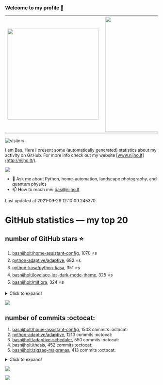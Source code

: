 ### Welcome to my profile 👋

<center>
  <table>
    <tr>
        <td><img width="300px" align="left" src="https://github-readme-stats.vercel.app/api/top-langs/?username=basnijholt&hide=TeX,Jupyter%20Notebook&layout=compact&theme=radical" /></td>
        <td><img align='right' src="https://github-readme-stats.vercel.app/api?username=basnijholt&show_icons=true&theme=radical" width="380"></td>
    </tr>
  </table>
</center>

![visitors](https://visitor-badge.glitch.me/badge?page_id=basnijholt.visitor-badge)

I am Bas. Here I present some (automatically generated) statistics about my activity on GitHub. For more info check out my website [www.nijho.lt](http://nijho.lt/).

![](https://www.nijho.lt/authors/admin/avatar_hu9e60e4b9bc120dfb6a666009f2878da6_182107_250x250_fill_q90_lanczos_center.jpg)

- 💬 Ask me about Python, home-automation, landscape photography, and quantum physics
- 📫 How to reach me: bas@nijho.lt

Last updated at 2021-09-26 12:10:00.245370.

# GitHub statistics — my top 20

## number of GitHub stars ⭐️

1. [basnijholt/home-assistant-config](https://github.com/basnijholt/home-assistant-config/), 1070 ⭐️s
2. [python-adaptive/adaptive](https://github.com/python-adaptive/adaptive/), 682 ⭐️s
3. [python-kasa/python-kasa](https://github.com/python-kasa/python-kasa/), 351 ⭐️s
4. [basnijholt/lovelace-ios-dark-mode-theme](https://github.com/basnijholt/lovelace-ios-dark-mode-theme/), 325 ⭐️s
5. [basnijholt/miflora](https://github.com/basnijholt/miflora/), 324 ⭐️s
<details><summary>Click to expand!</summary>

6. [basnijholt/adaptive-lighting](https://github.com/basnijholt/adaptive-lighting/), 310 ⭐️s
7. [basnijholt/lovelace-ios-themes](https://github.com/basnijholt/lovelace-ios-themes/), 237 ⭐️s
8. [topocm/topocm_content](https://github.com/topocm/topocm_content/), 178 ⭐️s
9. [basnijholt/home-assistant-macbook-touch-bar](https://github.com/basnijholt/home-assistant-macbook-touch-bar/), 73 ⭐️s
10. [kwant-project/kwant](https://github.com/kwant-project/kwant/), 53 ⭐️s
11. [basnijholt/aiokef](https://github.com/basnijholt/aiokef/), 22 ⭐️s
12. [basnijholt/instacron](https://github.com/basnijholt/instacron/), 16 ⭐️s
13. [basnijholt/thesis-cover](https://github.com/basnijholt/thesis-cover/), 16 ⭐️s
14. [basnijholt/adaptive-scheduler](https://github.com/basnijholt/adaptive-scheduler/), 11 ⭐️s
15. [basnijholt/addon-otmonitor](https://github.com/basnijholt/addon-otmonitor/), 9 ⭐️s
16. [basnijholt/lovelace-ios-light-mode-theme](https://github.com/basnijholt/lovelace-ios-light-mode-theme/), 9 ⭐️s
17. [basnijholt/iOSMessageExport](https://github.com/basnijholt/iOSMessageExport/), 8 ⭐️s
18. [basnijholt/thesis](https://github.com/basnijholt/thesis/), 8 ⭐️s
19. [kwant-project/kwant-tutorial-2016](https://github.com/kwant-project/kwant-tutorial-2016/), 8 ⭐️s
20. [basnijholt/ipynb_git_filters](https://github.com/basnijholt/ipynb_git_filters/), 7 ⭐️s

</details>

![](https://github.com/basnijholt/basnijholt/raw/master/stars_over_time.png)

## number of commits :octocat:

1. [basnijholt/home-assistant-config](https://github.com/basnijholt/home-assistant-config/), 1548 commits :octocat:
2. [python-adaptive/adaptive](https://github.com/python-adaptive/adaptive/), 1210 commits :octocat:
3. [basnijholt/adaptive-scheduler](https://github.com/basnijholt/adaptive-scheduler/), 550 commits :octocat:
4. [basnijholt/thesis](https://github.com/basnijholt/thesis/), 452 commits :octocat:
5. [basnijholt/zigzag-majoranas](https://github.com/basnijholt/zigzag-majoranas/), 413 commits :octocat:
<details><summary>Click to expand!</summary>

6. [topocm/topocm_content](https://github.com/topocm/topocm_content/), 304 commits :octocat:
7. [basnijholt/aiokef](https://github.com/basnijholt/aiokef/), 267 commits :octocat:
8. [basnijholt/adaptive-lighting](https://github.com/basnijholt/adaptive-lighting/), 258 commits :octocat:
9. [conda-forge/staged-recipes](https://github.com/conda-forge/staged-recipes/), 228 commits :octocat:
10. [python-adaptive/paper](https://github.com/python-adaptive/paper/), 198 commits :octocat:
11. [home-assistant/core](https://github.com/home-assistant/core/), 191 commits :octocat:
12. [ohld/igbot](https://github.com/ohld/igbot/), 191 commits :octocat:
13. [basnijholt/spin-orbit-nanowires](https://github.com/basnijholt/spin-orbit-nanowires/), 189 commits :octocat:
14. [basnijholt/media_player.kef](https://github.com/basnijholt/media_player.kef/), 157 commits :octocat:
15. [basnijholt/hpc05](https://github.com/basnijholt/hpc05/), 152 commits :octocat:
16. [basnijholt/lovelace-ios-themes](https://github.com/basnijholt/lovelace-ios-themes/), 145 commits :octocat:
17. [basnijholt/nijho.lt](https://github.com/basnijholt/nijho.lt/), 143 commits :octocat:
18. [basnijholt/crypto-tracker](https://github.com/basnijholt/crypto-tracker/), 139 commits :octocat:
19. [basnijholt/instacron](https://github.com/basnijholt/instacron/), 115 commits :octocat:
20. [QCoDeS/Qcodes](https://github.com/QCoDeS/Qcodes/), 109 commits :octocat:

</details>

![](https://github.com/basnijholt/basnijholt/raw/master/commits_per_hour.png)

![](https://github.com/basnijholt/basnijholt/raw/master/commits_per_weekday.png)

